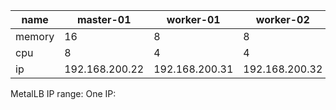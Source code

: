 

| name | master-01 | worker-01 | worker-02 | worker-03 |
| ---- | --------- | --------- | --------- | --------- |
| memory | 16 | 8 | 8 | 8 |
| cpu | 8 | 4 | 4 | 4 |
| ip   | 192.168.200.22 | 192.168.200.31 | 192.168.200.32 | 192.168.200.33 |

MetalLB IP range: One IP: 